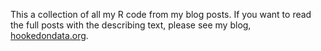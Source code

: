 This a collection of all my R code from my blog posts. If you want to read the full posts with the describing text, please see my blog, [hookedondata.org](https://hookedondata.org/tags/code/). 
